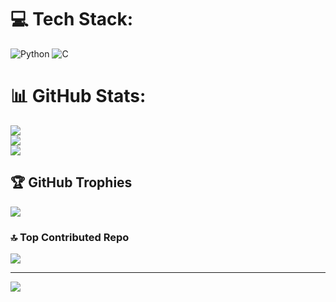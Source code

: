 
# 💻 Tech Stack:
![Python](https://img.shields.io/badge/python-3670A0?style=for-the-badge&logo=python&logoColor=ffdd54) ![C](https://img.shields.io/badge/c-%2300599C.svg?style=for-the-badge&logo=c&logoColor=white)
# 📊 GitHub Stats:
![](https://github-readme-stats.vercel.app/api?username=Mohan0403&theme=dark&hide_border=false&include_all_commits=false&count_private=false)<br/>
![](https://github-readme-streak-stats.herokuapp.com/?user=Mohan0403&theme=dark&hide_border=false)<br/>
![](https://github-readme-stats.vercel.app/api/top-langs/?username=Mohan0403&theme=dark&hide_border=false&include_all_commits=false&count_private=false&layout=compact)

## 🏆 GitHub Trophies
![](https://github-profile-trophy.vercel.app/?username=Mohan0403&theme=radical&no-frame=false&no-bg=true&margin-w=4)

### 🔝 Top Contributed Repo
![](https://github-contributor-stats.vercel.app/api?username=Mohan0403&limit=5&theme=dark&combine_all_yearly_contributions=true)

---
[![](https://visitcount.itsvg.in/api?id=Mohan0403&icon=0&color=0)](https://visitcount.itsvg.in)

<!-- Proudly created with GPRM ( https://gprm.itsvg.in ) 

